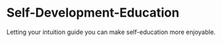 # Self-Development-Education
Letting your intuition guide you can make self-education more enjoyable.

